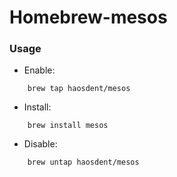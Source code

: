 # Homebrew-mesos
### Usage
- Enable:
```
    brew tap haosdent/mesos
```

- Install:
```
    brew install mesos
```

- Disable:
```
    brew untap haosdent/mesos
```
